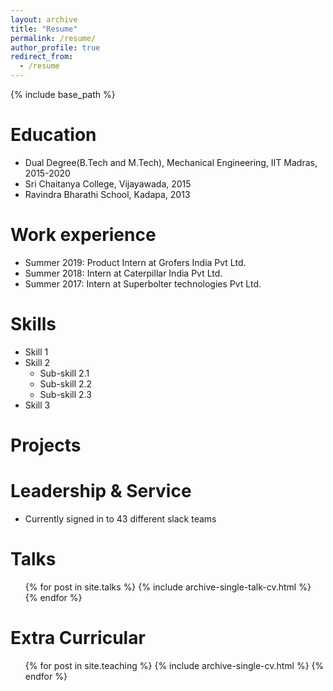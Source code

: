 ```yaml
---
layout: archive
title: "Resume"
permalink: /resume/
author_profile: true
redirect_from:
  - /resume
---
```


{% include base_path %}

Education
======
* Dual Degree(B.Tech and M.Tech), Mechanical Engineering, IIT Madras, 2015-2020
* Sri Chaitanya College, Vijayawada, 2015
* Ravindra Bharathi School, Kadapa, 2013

Work experience
======
* Summer 2019: Product Intern at Grofers India Pvt Ltd.
* Summer 2018: Intern at Caterpillar India Pvt Ltd.
* Summer 2017: Intern at Superbolter technologies Pvt Ltd.
  
Skills
======
* Skill 1
* Skill 2
  * Sub-skill 2.1
  * Sub-skill 2.2
  * Sub-skill 2.3
* Skill 3

Projects
======
  
Leadership & Service
======
* Currently signed in to 43 different slack teams

Talks
======
  <ul>{% for post in site.talks %}
    {% include archive-single-talk-cv.html %}
  {% endfor %}</ul>
  
Extra Curricular
======
  <ul>{% for post in site.teaching %}
    {% include archive-single-cv.html %}
  {% endfor %}</ul>
  
